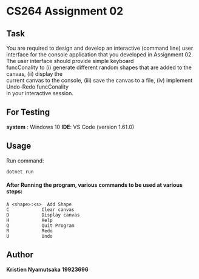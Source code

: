 # CS264 Assignment 02

## Task 
You	are	required	to	design	and	develop	an	interactive	(command	line)	user	interface	for	the	console	
application	that	you	developed	in	Assignment	02.	The	user	interface	should	provide	simple	keyboard	
funcConality	 to	 (i)	 generate	 different	 random	 shapes	 that	are	added	 to	 the	 canvas,	 (ii)	 display	 the	
current	canvas	to	the	console,	(iii)	save	the	canvas	to	a	file,	(iv)	implement	Undo-Redo	funcConality	
in	your	interactive	session.	

## For Testing

**system** : Windows 10
**IDE**: VS Code (version 1.61.0)


## Usage

Run command:

```dotnet run```

#### After Running the program, various commands to be used at various steps:
```
A <shape>:<s>  Add Shape
C            Clear canvas
D            Display canvas
H            Help
Q            Quit Program
R            Redo
U            Undo
```


## Author
**Kristien Nyamutsaka**
**19923696**